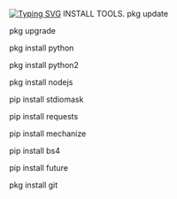 [![Typing SVG](https://readme-typing-svg.herokuapp.com?color=000000&lines=WELCOME+ECLIPSE+FB+HACKING+TOOLS)](https://git.io/typing-svg)
INSTALL TOOLS. 
pkg update

pkg upgrade

pkg install python

pkg install python2

pkg install nodejs 

pip install stdiomask 

pip install requests

pip install mechanize

pip install bs4

pip install future      

pkg install git

